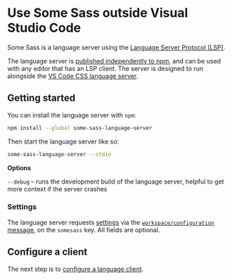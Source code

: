 # Use Some Sass outside Visual Studio Code

Some Sass is a language server using the [Language Server Protocol (LSP)][lsp].

The language server is [published independently to npm][npm], and can be used with any editor that has an LSP client. The server is designed to run alongside the [VS Code CSS language server](https://github.com/hrsh7th/vscode-langservers-extracted).

## Getting started

You can install the language server with `npm`:

```sh
npm install --global some-sass-language-server
```

Then start the language server like so:

```sh
some-sass-language-server --stdio
```

**Options**

`--debug` – runs the development build of the language server, helpful to get more context if the server crashes

### Settings

The language server requests [settings](../user-guide/settings.md) via the [`workspace/configuration` message](https://microsoft.github.io/language-server-protocol/specifications/lsp/3.17/specification/#workspace_configuration), on the `somesass` key. All fields are optional.

## Configure a client

The next step is to [configure a language client](./configure-a-client.md).

[lsp]: https://microsoft.github.io/language-server-protocol/
[npm]: https://www.npmjs.com/package/some-sass-language-server
